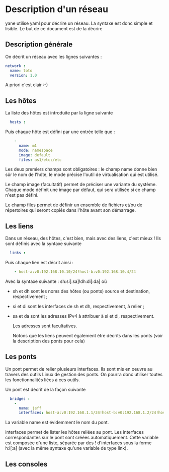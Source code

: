 # Description d'un réseau

yane utilise yaml pour décrire un réseau. La syntaxe est donc simple
et lisible. Le but de ce document est de la décrire

## Description générale

   On décrit un réseau avec les lignes suivantes :

```yaml
network :
  name: toto
  version: 1.0
```

   A priori c'est clair :-)

## Les hôtes

La liste des hôtes est introduite par la ligne suivante

```yaml
  hosts :
```

Puis chaque hôte est défini par une entrée  telle que :

```yaml
    -
      name: m1
      mode: namespace
      image: default
      files: as1/etc:/etc
```

   Les deux premiers champs sont obligatoires : le champ name donne bien sûr le nom de l'hôte, le mode précise l'outil de virtualisation qui est utilisé.

   Le champ image (facultatif) permet de préciser une variante du système. Chaque mode définit une image par défaut, qui sera utilisée si ce champ n'est pas défini.

   Le champ files permet de définir un ensemble de fichiers et/ou de répertoires qui seront copiés dans l'hôte avant son démarrage.
   
## Les liens

   Dans un réseau, des hôtes, c'est bien, mais avec des liens, c'est mieux ! Ils sont définis avec la syntaxe suivante

```yaml
  links :
```

   Puis chaque lien est décrit ainsi :

```yaml
    - host-a:v0:192.168.10.10/24!host-b:v0:192.168.10.4/24
```

   Avec la syntaxe suivante : sh:si[:sa]!dh:di[:da] où

- sh et dh sont les noms des hôtes (ou ponts) source et destination, respectivement ;
- si et di sont les interfaces de sh et dh, respectivement, à relier ;
- sa et da sont les adresses IPv4 à attribuer à si et di, respectivement.


   Les adresses sont facultatives.

   Notons que les liens peuvent également être décrits dans les ponts (voir la description des ponts pour cela)
   
## Les ponts

   Un pont permet de relier plusieurs interfaces. Ils sont mis en
oeuvre au travers des outils Linux de gestion des ponts. On pourra
donc utiliser toutes les fonctionnalités liées à ces outils.

   Un pont est décrit de la façon suivante

```yaml
  bridges :
    -
      name: jeff
      interfaces: host-a:v0:192.168.1.1/24!host-b:v0:192.168.1.2/24!host-c:v0:192.168.1.3/24
```

   La variable name est évidemment le nom du pont.

   interfaces permet de lister les hôtes reliées au pont. Les
interfaces correspondantes sur le pont sont créées
automatiquement. Cette variable est composée d'une liste, séparée par
des ! d'interfaces sous la forme h:i[:a] (avec la même syntaxe qu'une
variable de type link).
   
## Les consoles

